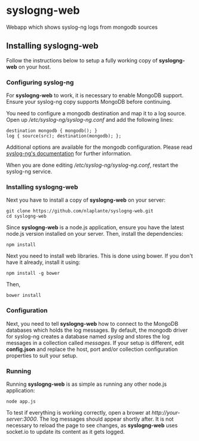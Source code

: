 # syslogng-web

Webapp which shows syslog-ng logs from mongodb sources

## Installing syslogng-web

Follow the instructions below to setup a fully working copy of **syslogng-web** on your host.

### Configuring syslog-ng

For **syslogng-web** to work, it is necessary to enable MongoDB support. Ensure your syslog-ng copy
supports MongoDB before continuing.

You need to configure a mongodb destination and map it to a log source. Open up */etc/syslog-ng/syslog-ng.conf* 
and add the following lines:

```
destination mongodb { mongodb(); }
log { source(src); destination(mongodb); };
```

Additional options are available for the mongodb configuration. Please read 
[syslog-ng's documentation](https://www.balabit.com/sites/default/files/documents/syslog-ng-ose-3.3-guides/en/syslog-ng-ose-v3.3-guide-admin-en/html/configuring_destinations_mongodb.html) 
for further information.

When you are done editing */etc/syslog-ng/syslog-ng.conf*, restart the syslog-ng service.

### Installing syslogng-web

Next you have to install a copy of **syslogng-web** on your server:

```
git clone https://github.com/nlaplante/syslogng-web.git
cd syslogng-web
```

Since **syslogng-web** is a node.js application, ensure you have the latest node.js version installed on your server. Then,
install the dependencies:

```
npm install
```

Next you need to install web libraries. This is done using bower. If you don't have it already, install it using:

```
npm install -g bower
```

Then,

```
bower install
```

### Configuration

Next, you need to tell **syslogng-web** how to connect to the MongoDB databases which holds the log messages. 
By default, the mongodb driver for syslog-ng creates a database named *syslog* and stores the log messages
in a collection called *messages*. If your setup is different, edit **config.json** and replace the host, 
port and/or collection configuration properties to suit your setup.

### Running

Running **syslogng-web** is as simple as running any other node.js application:

```
node app.js
```

To test if everything is working correctly, open a brower at *http://your-server:3000*. The log messages should appear 
shortly after. It is not necessary to reload the page to see changes, as **syslogng-web** uses socket.io to update
its content as it gets logged.
